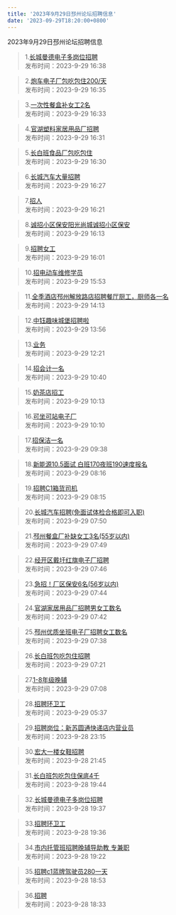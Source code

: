 ```yaml
---
title: '2023年9月29日邳州论坛招聘信息'
date: '2023-09-29T18:20:00+0800'
---
```

2023年9月29日邳州论坛招聘信息
<!--more-->
>1.[长城曼德电子多岗位招聘](https://www.pzzc.net/forum.php?mod=viewthread&tid=10355480)<br>
>发布时间：2023-9-29 16:38

>2.[炮车电子厂包吃包住200/天](https://www.pzzc.net/forum.php?mod=viewthread&tid=10355479)<br>
>发布时间：2023-9-29 16:35

>3.[一次性餐盒补女工2名](https://www.pzzc.net/forum.php?mod=viewthread&tid=10355478)<br>
>发布时间：2023-9-29 16:33

>4.[官湖塑料家居用品厂招聘](https://www.pzzc.net/forum.php?mod=viewthread&tid=10355477)<br>
>发布时间：2023-9-29 16:31

>5.[长白班食品厂包吃包住](https://www.pzzc.net/forum.php?mod=viewthread&tid=10355476)<br>
>发布时间：2023-9-29 16:30

>6.[长城汽车大量招聘](https://www.pzzc.net/forum.php?mod=viewthread&tid=10355475)<br>
>发布时间：2023-9-29 16:27

>7.[招人](https://www.pzzc.net/forum.php?mod=viewthread&tid=10355474)<br>
>发布时间：2023-9-29 16:21

>8.[诚招小区保安阳光尚城诚招小区保安](https://www.pzzc.net/forum.php?mod=viewthread&tid=10355472)<br>
>发布时间：2023-9-29 16:13

>9.[招聘女工](https://www.pzzc.net/forum.php?mod=viewthread&tid=10355470)<br>
>发布时间：2023-9-29 16:01

>10.[招电动车维修学员](https://www.pzzc.net/forum.php?mod=viewthread&tid=10355466)<br>
>发布时间：2023-9-29 15:53

>11.[全季酒店邳州解放路店招聘餐厅厨工，厨师各一名](https://www.pzzc.net/forum.php?mod=viewthread&tid=10355463)<br>
>发布时间：2023-9-29 14:13

>12.[中钰趣味城堡招聘啦](https://www.pzzc.net/forum.php?mod=viewthread&tid=10355461)<br>
>发布时间：2023-9-29 13:56

>13.[业务](https://www.pzzc.net/forum.php?mod=viewthread&tid=10355450)<br>
>发布时间：2023-9-29 12:21

>14.[招会计一名](https://www.pzzc.net/forum.php?mod=viewthread&tid=10355439)<br>
>发布时间：2023-9-29 10:40

>15.[奶茶店招工](https://www.pzzc.net/forum.php?mod=viewthread&tid=10355432)<br>
>发布时间：2023-9-29 10:13

>16.[可坐可站电子厂](https://www.pzzc.net/forum.php?mod=viewthread&tid=10355430)<br>
>发布时间：2023-9-29 10:10

>17.[招保洁一名](https://www.pzzc.net/forum.php?mod=viewthread&tid=10355422)<br>
>发布时间：2023-9-29 09:38

>18.[新能源10.5面试  白班170夜班190速度报名](https://www.pzzc.net/forum.php?mod=viewthread&tid=10355409)<br>
>发布时间：2023-9-29 08:16

>19.[招聘C1箱货司机](https://www.pzzc.net/forum.php?mod=viewthread&tid=10355408)<br>
>发布时间：2023-9-29 08:15

>20.[长城汽车招聘(免面试体检合格即可入职)](https://www.pzzc.net/forum.php?mod=viewthread&tid=10355405)<br>
>发布时间：2023-9-29 07:50

>21.[邳州餐盒厂补缺女工3名(55岁以内)](https://www.pzzc.net/forum.php?mod=viewthread&tid=10355404)<br>
>发布时间：2023-9-29 07:49

>22.[经开区戴圩红旗电子厂招聘](https://www.pzzc.net/forum.php?mod=viewthread&tid=10355402)<br>
>发布时间：2023-9-29 07:46

>23.[急招！厂区保安6名(56岁以内)](https://www.pzzc.net/forum.php?mod=viewthread&tid=10355400)<br>
>发布时间：2023-9-29 07:44

>24.[官湖家居用品厂招聘男女工数名](https://www.pzzc.net/forum.php?mod=viewthread&tid=10355399)<br>
>发布时间：2023-9-29 07:42

>25.[邳州优质坐班电子厂招聘女工数名](https://www.pzzc.net/forum.php?mod=viewthread&tid=10355398)<br>
>发布时间：2023-9-29 07:38

>26.[长白班包吃包住招聘](https://www.pzzc.net/forum.php?mod=viewthread&tid=10355397)<br>
>发布时间：2023-9-29 07:21

>27.[1-8年级晚辅](https://www.pzzc.net/forum.php?mod=viewthread&tid=10355396)<br>
>发布时间：2023-9-29 07:08

>28.[招聘环卫工](https://www.pzzc.net/forum.php?mod=viewthread&tid=10355390)<br>
>发布时间：2023-9-29 05:37

>29.[招聘岗位：新苏圆通快递店内营业员](https://www.pzzc.net/forum.php?mod=viewthread&tid=10355384)<br>
>发布时间：2023-9-28 23:15

>30.[宏大一楼女鞋招聘](https://www.pzzc.net/forum.php?mod=viewthread&tid=10355370)<br>
>发布时间：2023-9-28 21:45

>31.[长白班包吃包住保底4千](https://www.pzzc.net/forum.php?mod=viewthread&tid=10355363)<br>
>发布时间：2023-9-28 19:44

>32.[长城曼德电子多岗位招聘](https://www.pzzc.net/forum.php?mod=viewthread&tid=10355362)<br>
>发布时间：2023-9-28 19:37

>33.[招聘环卫工](https://www.pzzc.net/forum.php?mod=viewthread&tid=10355361)<br>
>发布时间：2023-9-28 19:36

>34.[市内托管班招聘晚辅导助教 专兼职](https://www.pzzc.net/forum.php?mod=viewthread&tid=10355360)<br>
>发布时间：2023-9-28 19:22

>35.[招聘c1蓝牌驾驶员280一天](https://www.pzzc.net/forum.php?mod=viewthread&tid=10355359)<br>
>发布时间：2023-9-28 18:53

>36.[招聘](https://www.pzzc.net/forum.php?mod=viewthread&tid=10355352)<br>
>发布时间：2023-9-28 18:33

